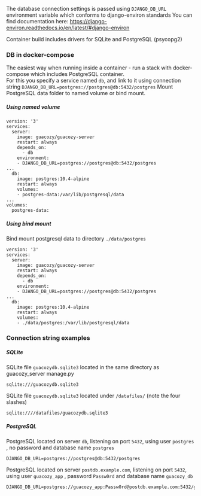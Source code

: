 The database connection settings  is passed using `DJANGO_DB_URL` environment variable which conforms to django-environ standards 
You can find documentation here: https://django-environ.readthedocs.io/en/latest/#django-environ

Container build includes drivers for SQLite and PostgreSQL (psycopg2)

### DB in docker-compose
The easiest way when running inside a container - run a stack with docker-compose which includes PostgreSQL container.  
For this you specify a service named `db`, and link to it using connection string  `DJANGO_DB_URL=postgres://postgres@db:5432/postgres`
Mount PostgreSQL data folder to named  volume or bind mount.

##### Using named volume
```
version: '3'
services:
  server:
    image: guacozy/guacozy-server
    restart: always
    depends_on:
      - db
    environment:
    - DJANGO_DB_URL=postgres://postgres@db:5432/postgres
...
  db:
    image: postgres:10.4-alpine
    restart: always
    volumes:
    - postgres-data:/var/lib/postgresql/data
...
volumes:
  postgres-data:
```

##### Using bind mount
Bind mount postgresql data to directory `./data/postgres`
```
version: '3'
services:
  server:
    image: guacozy/guacozy-server
    restart: always
    depends_on:
      - db
    environment:
    - DJANGO_DB_URL=postgres://postgres@db:5432/postgres
...
  db:
    image: postgres:10.4-alpine
    restart: always
    volumes:
    - ./data/postgres:/var/lib/postgresql/data
```

### Connection string examples
##### SQLite
SQLite file `guacozydb.sqlite3` located in the same directory as guacozy_server manage.py
```
sqlite:///guacozydb.sqlite3
```

SQLite file `guacozydb.sqlite3` located under `/datafiles/` (note the four slashes)
```
sqlite:////datafiles/guacozydb.sqlite3
```
##### PostgreSQL
PostgreSQL located on server `db`, listening on port `5432`, using user `postgres` , no password and database name `postgres` 
```
DJANGO_DB_URL=postgres://postgres@db:5432/postgres
```

PostgreSQL located on server `postdb.example.com`, listening on port `5432`, using user `guacozy_app` , password `Passw0rd` and database name `guacozy_db` 
```
DJANGO_DB_URL=postgres://guacozy_app:Passw0rd@postdb.example.com:5432/guacozy_db
```
